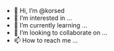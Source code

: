 - 👋 Hi, I’m @korsed
- 👀 I’m interested in ...
- 🌱 I’m currently learning ...
- 💞️ I’m looking to collaborate on ...
- 📫 How to reach me ...

<!---
korsed/korsed is a ✨ special ✨ repository because its `README.md` (this file) appears on your GitHub profile.
You can click the Preview link to take a look at your changes.
--->
